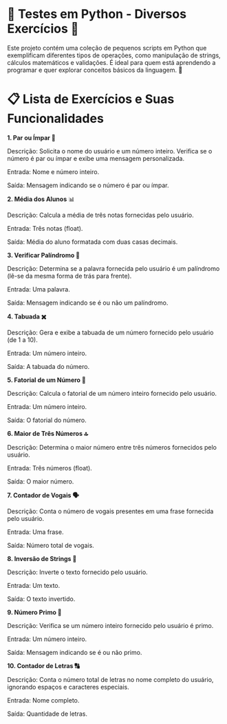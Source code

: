 # 🐍 Testes em Python - Diversos Exercícios 🧠
Este projeto contém uma coleção de pequenos scripts em Python que exemplificam diferentes tipos de operações, como manipulação de strings, cálculos matemáticos e validações. É ideal para quem está aprendendo a programar e quer explorar conceitos básicos da linguagem. 🚀

# 📋 Lista de Exercícios e Suas Funcionalidades
**1. Par ou Ímpar 🔢**

Descrição: Solicita o nome do usuário e um número inteiro. Verifica se o número é par ou ímpar e exibe uma mensagem personalizada.

Entrada: Nome e número inteiro.

Saída: Mensagem indicando se o número é par ou ímpar.

**2. Média dos Alunos** 📊

Descrição: Calcula a média de três notas fornecidas pelo usuário.

Entrada: Três notas (float).

Saída: Média do aluno formatada com duas casas decimais.

**3. Verificar Palíndromo 🔄**

Descrição: Determina se a palavra fornecida pelo usuário é um palíndromo (lê-se da mesma forma de trás para frente).

Entrada: Uma palavra.

Saída: Mensagem indicando se é ou não um palíndromo.

**4. Tabuada ✖️**

Descrição: Gera e exibe a tabuada de um número fornecido pelo usuário (de 1 a 10).

Entrada: Um número inteiro.

Saída: A tabuada do número.

**5. Fatorial de um Número 🔢**

Descrição: Calcula o fatorial de um número inteiro fornecido pelo usuário.

Entrada: Um número inteiro.

Saída: O fatorial do número.

**6. Maior de Três Números 🔝**

Descrição: Determina o maior número entre três números fornecidos pelo usuário.

Entrada: Três números (float).

Saída: O maior número.

**7. Contador de Vogais 🗣️**

Descrição: Conta o número de vogais presentes em uma frase fornecida pelo usuário.

Entrada: Uma frase.

Saída: Número total de vogais.

**8. Inversão de Strings 🔄**

Descrição: Inverte o texto fornecido pelo usuário.

Entrada: Um texto.

Saída: O texto invertido.

**9. Número Primo 🔢**

Descrição: Verifica se um número inteiro fornecido pelo usuário é primo.

Entrada: Um número inteiro.

Saída: Mensagem indicando se é ou não primo.

**10. Contador de Letras 🔠**

Descrição: Conta o número total de letras no nome completo do usuário, ignorando espaços e caracteres especiais.

Entrada: Nome completo.

Saída: Quantidade de letras.
